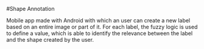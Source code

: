 #Shape Annotation

Mobile app made with Android with which an user can create a new label based on an entire image or part of it. 
For each label, the fuzzy logic is used to define a value, which is able to identify the relevance between the label and the shape created by the user.
